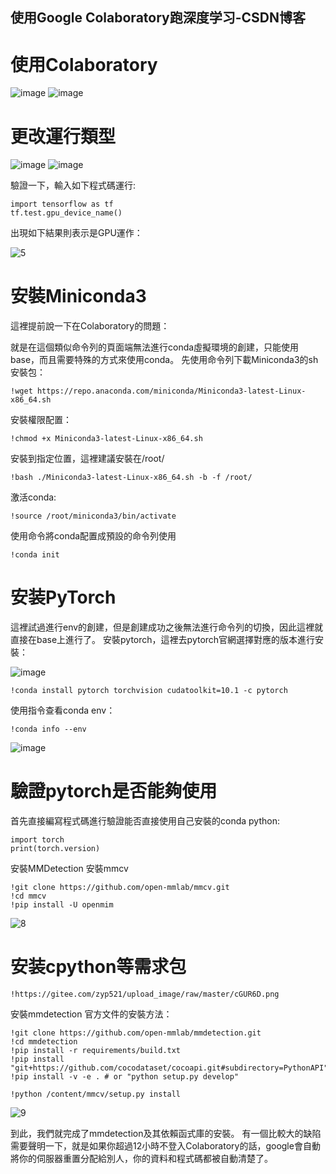 ## 使用Google Colaboratory跑深度学习-CSDN博客

# 使用Colaboratory
![image](https://github.com/user-attachments/assets/6748f25e-0b6e-4c67-af77-f23b596f241e)
![image](https://github.com/user-attachments/assets/31938645-2a8f-44c9-956d-5bad3a8b78b8)
# 更改運行類型
![image](https://github.com/user-attachments/assets/14203697-f07e-4007-a7f4-07ea07c0d4dd)
![image](https://github.com/user-attachments/assets/7b0a744f-e65e-43bd-88a0-16d38138b05a)

驗證一下，輸入如下程式碼運行:
```
import tensorflow as tf  
tf.test.gpu_device_name()
```
出現如下結果則表示是GPU運作：

![5](https://github.com/user-attachments/assets/b4bd1d81-3744-4e25-97bc-12cedeb47ab9)


# 安裝Miniconda3
這裡提前說一下在Colaboratory的問題：

就是在這個類似命令列的頁面端無法進行conda虛擬環境的創建，只能使用base，而且需要特殊的方式來使用conda。 先使用命令列下載Miniconda3的sh安裝包：
```
!wget https://repo.anaconda.com/miniconda/Miniconda3-latest-Linux-x86_64.sh
```
安裝權限配置：
```
!chmod +x Miniconda3-latest-Linux-x86_64.sh
```
安裝到指定位置，這裡建議安裝在/root/
```
!bash ./Miniconda3-latest-Linux-x86_64.sh -b -f /root/
```
激活conda:
```
!source /root/miniconda3/bin/activate
```
使用命令將conda配置成預設的命令列使用
```
!conda init
```
# 安装PyTorch
這裡試過進行env的創建，但是創建成功之後無法進行命令列的切換，因此這裡就直接在base上進行了。
安裝pytorch，這裡去pytorch官網選擇對應的版本進行安裝：

![image](https://github.com/user-attachments/assets/9f0f6316-59e2-4f5d-994c-b444a51d4400)
```
!conda install pytorch torchvision cudatoolkit=10.1 -c pytorch
```
使用指令查看conda env：
```
!conda info --env
```
![image](https://github.com/user-attachments/assets/0d29f7c0-4acb-4576-a8de-6bb7604fa4d1)


# 驗證pytorch是否能夠使用
首先直接編寫程式碼進行驗證能否直接使用自己安裝的conda python:
```
import torch  
print(torch.version)
```
安裝MMDetection
安裝mmcv
```
!git clone https://github.com/open-mmlab/mmcv.git  
!cd mmcv  
!pip install -U openmim
```
![8](https://github.com/user-attachments/assets/8f41a81a-869b-4c1b-85c7-5035c32303bc)




# 安装cpython等需求包
```
!https://gitee.com/zyp521/upload_image/raw/master/cGUR6D.png
```
安裝mmdetection
官方文件的安裝方法：
```
!git clone https://github.com/open-mmlab/mmdetection.git  
!cd mmdetection  
!pip install -r requirements/build.txt  
!pip install "git+https://github.com/cocodataset/cocoapi.git#subdirectory=PythonAPI"  
!pip install -v -e . # or "python setup.py develop"
```
```
!python /content/mmcv/setup.py install
```
![9](https://github.com/user-attachments/assets/dd06ed21-13af-4f65-b669-4ed5612bf01a)



到此，我們就完成了mmdetection及其依賴函式庫的安裝。
有一個比較大的缺陷需要聲明一下，就是如果你超過12小時不登入Colaboratory的話，google會自動將你的伺服器重置分配給別人，你的資料和程式碼都被自動清楚了。
